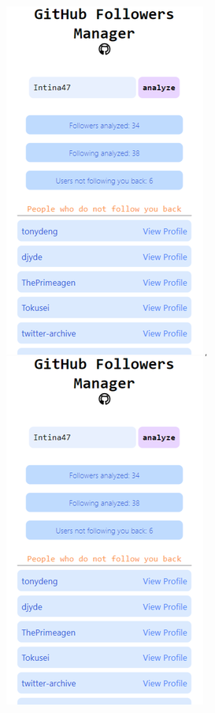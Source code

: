 ![alt text](github-followers-manager/public/image.png) , ![alt text](github-followers-manager/public/image.png)
